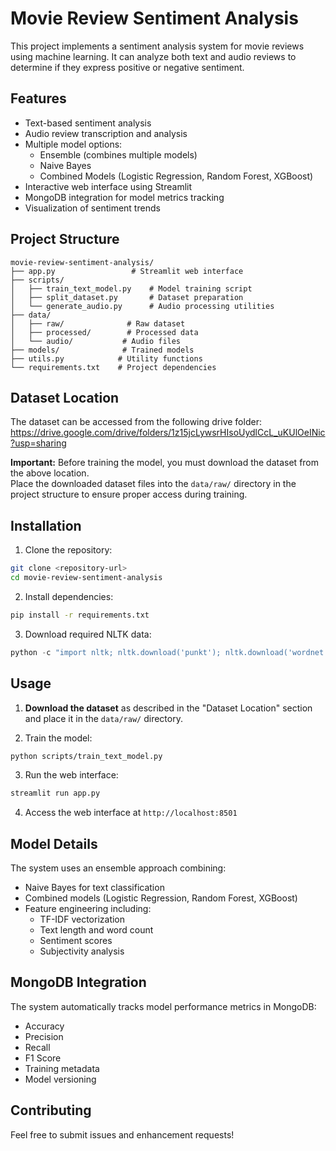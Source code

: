 # Movie Review Sentiment Analysis

This project implements a sentiment analysis system for movie reviews using machine learning. It can analyze both text and audio reviews to determine if they express positive or negative sentiment.

## Features

- Text-based sentiment analysis
- Audio review transcription and analysis
- Multiple model options:
  - Ensemble (combines multiple models)
  - Naive Bayes
  - Combined Models (Logistic Regression, Random Forest, XGBoost)
- Interactive web interface using Streamlit
- MongoDB integration for model metrics tracking
- Visualization of sentiment trends

## Project Structure

```
movie-review-sentiment-analysis/
├── app.py                 # Streamlit web interface
├── scripts/
│   ├── train_text_model.py    # Model training script
│   ├── split_dataset.py       # Dataset preparation
│   └── generate_audio.py      # Audio processing utilities
├── data/
│   ├── raw/              # Raw dataset
│   ├── processed/        # Processed data
│   └── audio/           # Audio files
├── models/              # Trained models
├── utils.py            # Utility functions
└── requirements.txt    # Project dependencies
```

## Dataset Location

The dataset can be accessed from the following drive folder:  
https://drive.google.com/drive/folders/1z15jcLywsrHIsoUydlCcL_uKUlOeINic?usp=sharing

**Important:** Before training the model, you must download the dataset from the above location.  
Place the downloaded dataset files into the `data/raw/` directory in the project structure to ensure proper access during training.

## Installation

1. Clone the repository:
```bash
git clone <repository-url>
cd movie-review-sentiment-analysis
```

2. Install dependencies:
```bash
pip install -r requirements.txt
```

3. Download required NLTK data:
```python
python -c "import nltk; nltk.download('punkt'); nltk.download('wordnet'); nltk.download('stopwords')"
```

## Usage

1. **Download the dataset** as described in the "Dataset Location" section and place it in the `data/raw/` directory.

2. Train the model:
```bash
python scripts/train_text_model.py
```

3. Run the web interface:
```bash
streamlit run app.py
```

4. Access the web interface at `http://localhost:8501`

## Model Details

The system uses an ensemble approach combining:
- Naive Bayes for text classification
- Combined models (Logistic Regression, Random Forest, XGBoost)
- Feature engineering including:
  - TF-IDF vectorization
  - Text length and word count
  - Sentiment scores
  - Subjectivity analysis

## MongoDB Integration

The system automatically tracks model performance metrics in MongoDB:
- Accuracy
- Precision
- Recall
- F1 Score
- Training metadata
- Model versioning

## Contributing

Feel free to submit issues and enhancement requests!
